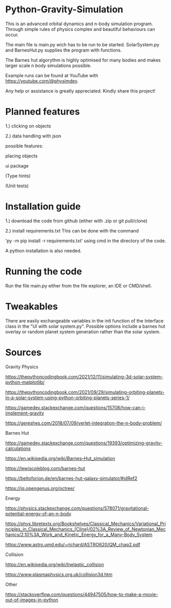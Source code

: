 # Python-Gravity-Simulation

This is an advanced orbital dynamics and n-body simulation program.
Through simple rules of physics complex and beautiful behaviours can occur.

The main file is main.py wich has to be run  to be started.
SolarSystem.py and BarnesHut.py supplies the program with functions.

The Barnes hut algorythm is highly optimised for many bodies and 
makes larger scale n body simulations possible.

Example runs can be found at YouTube with https://youtube.com/@physimdev.

Any help or assistance is greatly appreciated.
Kindly share this project!

# Planned features

1.) clicking on objects

2.) data handling with json



possible features:

placing objects

ui package 

(Type hints)

(Unit tests)

# Installation guide
1.) download the code from github (either with .zip or git pull/clone)

2.) install requirements.txt
This can be done with the command 

'py -m pip install -r requirements.txt' 
  using cmd in the directory of the code.

A python installation is also needed.

# Running the code
Run the file main.py either from the file explorer, an IDE or CMD/shell.

# Tweakables
There are easily exchangeable variables in the init function of the Interface class in the "UI with solar system.py". 
Possible options include a barnes hut overlay or random planet system generation rather than the solar system.

# Sources



Gravity Physics

https://thepythoncodingbook.com/2021/12/11/simulating-3d-solar-system-python-matplotlib/

https://thepythoncodingbook.com/2021/09/29/simulating-orbiting-planets-in-a-solar-system-using-python-orbiting-planets-series-1/

https://gamedev.stackexchange.com/questions/15708/how-can-i-implement-gravity

https://gereshes.com/2018/07/09/verlet-integration-the-n-body-problem/




Barnes Hut

https://gamedev.stackexchange.com/questions/19393/optimizing-gravity-calculations

https://en.wikipedia.org/wiki/Barnes–Hut_simulation

https://lewiscoleblog.com/barnes-hut

https://beltoforion.de/en/barnes-hut-galaxy-simulator/#idRef2

https://iq.opengenus.org/octree/



Energy


https://physics.stackexchange.com/questions/578071/gravitational-potential-energy-of-an-n-body

https://phys.libretexts.org/Bookshelves/Classical_Mechanics/Variational_Principles_in_Classical_Mechanics_(Cline)/02%3A_Review_of_Newtonian_Mechanics/2.10%3A_Work_and_Kinetic_Energy_for_a_Many-Body_System

https://www.astro.umd.edu/~richard/ASTRO620/QM_chap2.pdf


Collision

https://en.wikipedia.org/wiki/Inelastic_collision

https://www.plasmaphysics.org.uk/collision3d.htm



Other

https://stackoverflow.com/questions/44947505/how-to-make-a-movie-out-of-images-in-python




